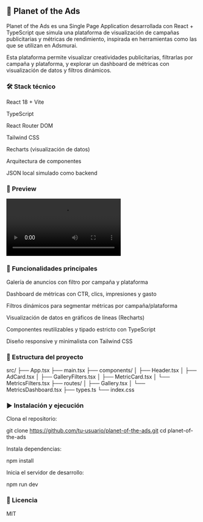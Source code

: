 ## 🌌 Planet of the Ads
Planet of the Ads es una Single Page Application desarrollada con React + TypeScript que simula una plataforma de visualización de campañas publicitarias y métricas de rendimiento, inspirada en herramientas como las que se utilizan en Adsmurai.

Esta plataforma permite visualizar creatividades publicitarias, filtrarlas por campaña y plataforma, y explorar un dashboard de métricas con visualización de datos y filtros dinámicos.

### 🛠 Stack técnico
React 18 + Vite

TypeScript

React Router DOM

Tailwind CSS

Recharts (visualización de datos)

Arquitectura de componentes

JSON local simulado como backend

### 📸 Preview 
![Cities Quiz Preview](https://res.cloudinary.com/drdwtcsc4/video/upload/v1750041663/Others/2025-06-16_04-35-59_trop86.mkv "Cities Quiz Preview")

### 🚀 Funcionalidades principales
Galería de anuncios con filtro por campaña y plataforma

Dashboard de métricas con CTR, clics, impresiones y gasto

Filtros dinámicos para segmentar métricas por campaña/plataforma

Visualización de datos en gráficos de líneas (Recharts)

Componentes reutilizables y tipado estricto con TypeScript

Diseño responsive y minimalista con Tailwind CSS

### 📁 Estructura del proyecto
src/
├── App.tsx
├── main.tsx
├── components/
│ ├── Header.tsx
│ ├── AdCard.tsx
│ ├── GalleryFilters.tsx
│ ├── MetricCard.tsx
│ └── MetricsFilters.tsx
├── routes/
│ ├── Gallery.tsx
│ └── MetricsDashboard.tsx
├── types.ts
└── index.css

### ▶️ Instalación y ejecución
Clona el repositorio:

git clone https://github.com/tu-usuario/planet-of-the-ads.git
cd planet-of-the-ads

Instala dependencias:

npm install

Inicia el servidor de desarrollo:

npm run dev

### 📄 Licencia
MIT
